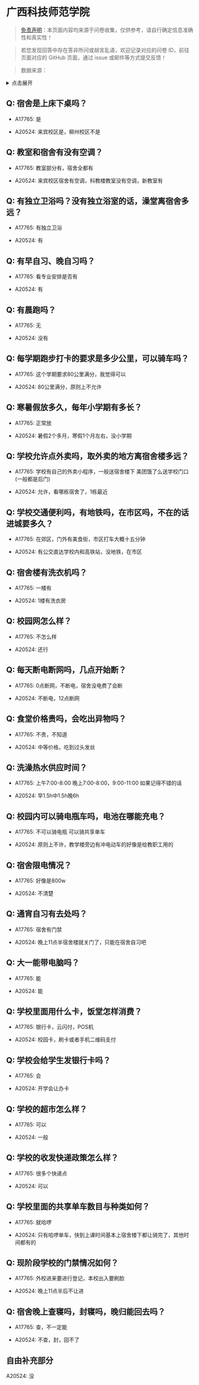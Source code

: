 # 广西科技师范学院

> [免责声明](https://colleges.chat/#_3)：本页面内容均来源于问卷收集，仅供参考，请自行确定信息准确性和真实性！

> 若您发现回答中存在答非所问或胡言乱语，欢迎记录对应的问卷 ID，前往页面对应的 GitHub 页面，通过 issue 或邮件等方式提交反馈！

> 数据来源：

<details><summary>点击展开</summary>
<ul>
<li>A17765: 匿名 (2023 年 06 月)</li>
<li>A20524: 匿名 (2023 年 07 月)</li>
</ul>
</details>

## Q: 宿舍是上床下桌吗？

- A17765: 是

- A20524: 来宾校区是，柳州校区不是

## Q: 教室和宿舍有没有空调？

- A17765: 教室部分有，宿舍全都有

- A20524: 来宾校区宿舍有空调，科教楼教室没有空调，新教室有

## Q: 有独立卫浴吗？没有独立浴室的话，澡堂离宿舍多远？

- A17765: 有独立卫浴

- A20524: 有

## Q: 有早自习、晚自习吗？

- A17765: 看专业安排是否有

- A20524: 有

## Q: 有晨跑吗？

- A17765: 无

- A20524: 没有

## Q: 每学期跑步打卡的要求是多少公里，可以骑车吗？

- A17765: 这个学期要求80公里满分，我觉得可以

- A20524: 80公里满分，原则上不允许

## Q: 寒暑假放多久，每年小学期有多长？

- A17765: 正常放

- A20524: 暑假2个多月，寒假1个月左右，没小学期

## Q: 学校允许点外卖吗，取外卖的地方离宿舍楼多远？

- A17765: 学校有自己的外卖小程序，一般送宿舍楼下
美团饿了么送学校门口(一般都是后门)

- A20524: 允许，看哪栋宿舍了，1栋最近

## Q: 学校交通便利吗，有地铁吗，在市区吗，不在的话进城要多久？

- A17765: 在郊区，门外有美食街，市区打车大概十五分钟

- A20524: 有公交直达学校内和高铁站，没地铁，在市区

## Q: 宿舍楼有洗衣机吗？

- A17765: 一楼有

- A20524: 1楼有洗衣房

## Q: 校园网怎么样？

- A17765: 不怎么样

- A20524: 还行

## Q: 每天断电断网吗，几点开始断？

- A17765: 0点断网，不断电，宿舍没电费了会断

- A20524: 不断电，12点断网

## Q: 食堂价格贵吗，会吃出异物吗？

- A17765: 不贵，不知道

- A20524: 中等价格，吃到过头发丝

## Q: 洗澡热水供应时间？

- A17765: 上午7:00-8:00
晚上7:00-8:00，9:00-11:00
如果记得不错的话

- A20524: 早1.5h中1.5h晚6h

## Q: 校园内可以骑电瓶车吗，电池在哪能充电？

- A17765: 不可以骑电瓶 可以骑共享单车

- A20524: 原则上不许，教学楼旁边有冲电动车的好像是给教职工用的

## Q: 宿舍限电情况？

- A17765: 好像是800w

- A20524: 不清楚

## Q: 通宵自习有去处吗？

- A17765: 宿舍有门禁

- A20524: 晚上11点半宿舍楼就关门了，只能在宿舍自习吧

## Q: 大一能带电脑吗？

- A17765: 能

- A20524: 能

## Q: 学校里面用什么卡，饭堂怎样消费？

- A17765: 银行卡，云闪付，POS机

- A20524: 校园卡，刷卡或者手机二维码支付

## Q: 学校会给学生发银行卡吗？

- A17765: 会

- A20524: 开学会让办卡

## Q: 学校的超市怎么样？

- A17765: 可以

- A20524: 一般

## Q: 学校的收发快递政策怎么样？

- A17765: 很多个快递点

- A20524: 可以

## Q: 学校里面的共享单车数目与种类如何？

- A17765: 就哈啰

- A20524: 只有哈啰单车，快到上课时间基本上宿舍楼下都让骑完了，其他时间都有的

## Q: 现阶段学校的门禁情况如何？

- A17765: 外校进来要进行登记，本校出入要刷脸

- A20524: 晚上11点半后不让进

## Q: 宿舍晚上查寝吗，封寝吗，晚归能回去吗？

- A17765: 查，不一定能

- A20524: 不查，封，回不了

## 自由补充部分

A20524: 没